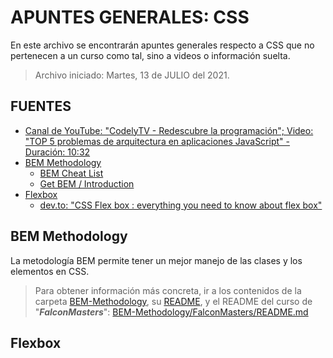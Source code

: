 # APUNTES GENERALES: CSS

En este archivo se encontrarán apuntes generales respecto a CSS que no
pertenecen a un curso como tal, sino a videos o información suelta.

> Archivo iniciado: Martes, 13 de JULIO del 2021.

## FUENTES

- [Canal de YouTube: "CodelyTV - Redescubre la programación"; Video: "TOP 5 problemas de arquitectura en aplicaciones JavaScript" - Duración: 10:32](https://youtu.be/nj-KdUd6Yio 'Canal de YouTube: "CodelyTV - Redescubre la programación"; Video: "TOP 5 problemas de arquitectura CSS en aplicaciones JavaScript" - Duración: 10:32')
- [BEM Methodology](#bem-methodology "BEM Methodology en este Markdown")
  - [BEM Cheat List](https://9elements.com/bem-cheat-sheet/ "BEM Cheat List")
  - [Get BEM / Introduction](http://getbem.com/introduction/ "Get BEM / Introduction")
- [Flexbox](#flexbox "Flexbox en este Markdown")
  - [dev.to: "CSS Flex box : everything you need to know about flex box"](https://dev.to/kunaal438/display-flex-complete-guide-on-css-flex-box-2021-5bi2 "CSS Flex box : everything you need to know about flex box")

## BEM Methodology

La metodología BEM permite tener un mejor manejo de las clases y los elementos
en CSS.

> Para obtener información más concreta, ir a los contenidos de la carpeta
> [BEM-Methodology](BEM-Methodology/), su [README](BEM-Methodology/README.md), y
> el README del curso de "**_FalconMasters_**":
> [BEM-Methodology/FalconMasters/README.md](BEM-Methodology/FalconMasters/README.md)

## Flexbox
